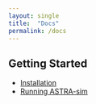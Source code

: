 ```yaml
---
layout: single
title:  "Docs"
permalink: /docs
---
```


## Getting Started
- [Installation](/docs/installation)
- [Running ASTRA-sim](/docs/running-astra-sim)

